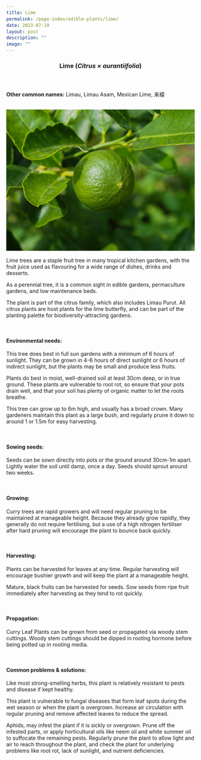 ```yaml
---
title: Lime
permalink: /page-index/edible-plants/lime/
date: 2023-07-19
layout: post
description: ""
image: ""
---
```

<header>
	<h3>Lime (<em>Citrus × aurantiifolia</em>)</h3>
</header>
	
<section>
	<p><strong>Other common names:</strong> Limau, Limau Asam, Mexican Lime, 来檬</p>
	<br>
</section>

<section>
	<img title="Photo by Jacqueline Chua." src="/images/Plants/Lime_JacChua.jpg">
	
<p>Lime trees are a staple fruit tree in many tropical kitchen gardens, with the fruit juice used as flavouring for a wide range of dishes, drinks and desserts.</p>
<p>As a perennial tree, it is a common sight in edible gardens, permaculture gardens, and low maintenance beds.</p>
<p>The plant is part of the citrus family, which also includes Limau Purut. All citrus plants are host plants for the lime butterfly, and can be part of the planting palette for biodiversity-attracting gardens.</p>       
	<br>
</section>

<section>
	<h4>Environmental needs:</h4>
	<p>This tree does best in full sun gardens with a minimum of 6 hours of sunlight. They can be grown in 4-6 hours of direct sunlight or 6 hours of indirect sunlight, but the plants may be small and produce less fruits.</p>
<p>Plants do best in moist, well-drained soil at least 30cm deep, or in true ground. These plants are vulnerable to root rot, so ensure that your pots drain well, and that your soil has plenty of organic matter to let the roots breathe. </p>
<p>This tree can grow up to 6m high, and usually has a broad crown. Many gardeners maintain this plant as a large bush, and regularly prune it down to around 1 or 1.5m for easy harvesting.</p>
	<br>
	</section>

<section>
  <h4>Sowing seeds:</h4>
<p>Seeds can be sown directly into pots or the ground around 30cm-1m apart. Lightly water the soil until damp, once a day. Seeds should sprout around two weeks.</p>
<br>
</section>

<section>
	<h4>Growing:</h4>
	<p>Curry trees are rapid growers and will need regular pruning to be maintained at manageable height. Because they already grow rapidly, they generally do not require fertilising, but a use of a high nitrogen fertiliser after hard pruning will encourage the plant to bounce back quickly. </p>
<br>
</section>

<section>
	<h4>Harvesting:</h4>
<p>Plants can be harvested for leaves at any time. Regular harvesting will encourage bushier growth and will keep the plant at a manageable height. </p>
<p>Mature, black fruits can be harvested for seeds. Sow seeds from ripe fruit immediately after harvesting as they tend to rot quickly.</p>
	<br>
</section>

<section>
	<h4>Propagation:</h4>
	<p>Curry Leaf Plants can be grown from seed or propagated via woody stem cuttings. Woody stem cuttings should be dipped in rooting hormone before being potted up in rooting media. </p>
	<br>
</section>

<section>
	<h4>Common problems &amp; solutions:</h4>
	<p>Like most strong-smelling herbs, this plant is relatively resistant to pests and disease if kept healthy.</p>
<p>This plant is vulnerable to fungal diseases that form leaf spots during the wet season or when the plant is overgrown. Increase air circulation with regular pruning and remove affected leaves to reduce the spread.</p>
<p>Aphids, may infest the plant if it is sickly or overgrown. Prune off the infested parts, or apply horticultural oils like neem oil and white summer oil to suffocate the remaining pests. Regularly prune the plant to allow light and air to reach throughout the plant, and check the plant for underlying problems like root rot, lack of sunlight, and nutrient deficiencies.</p>
<br>
</section>